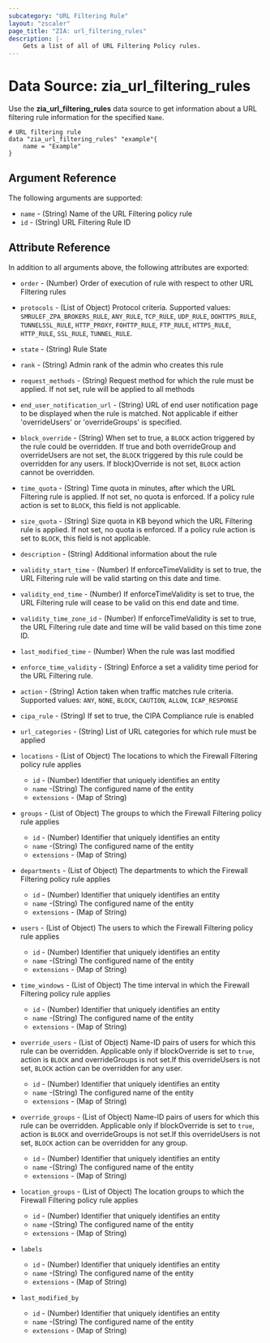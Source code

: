 ```yaml
---
subcategory: "URL Filtering Rule"
layout: "zscaler"
page_title: "ZIA: url_filtering_rules"
description: |-
    Gets a list of all of URL Filtering Policy rules.
---
```

# Data Source: zia_url_filtering_rules

Use the **zia_url_filtering_rules** data source to get information about a URL filtering rule information for the specified `Name`.

```hcl
# URL filtering rule
data "zia_url_filtering_rules" "example"{
    name = "Example"
}
```

## Argument Reference

The following arguments are supported:

* `name` - (String) Name of the URL Filtering policy rule
* `id` - (String) URL Filtering Rule ID

## Attribute Reference

In addition to all arguments above, the following attributes are exported:

* `order` - (Number) Order of execution of rule with respect to other URL Filtering rules
* `protocols` - (List of Object) Protocol criteria. Supported values: `SMRULEF_ZPA_BROKERS_RULE`, `ANY_RULE`, `TCP_RULE`, `UDP_RULE`, `DOHTTPS_RULE`, `TUNNELSSL_RULE`, `HTTP_PROXY`, `FOHTTP_RULE`, `FTP_RULE`, `HTTPS_RULE`, `HTTP_RULE`, `SSL_RULE`, `TUNNEL_RULE`.
* `state` - (String) Rule State
* `rank` - (String) Admin rank of the admin who creates this rule
* `request_methods` - (String) Request method for which the rule must be applied. If not set, rule will be applied to all methods
* `end_user_notification_url` - (String) URL of end user notification page to be displayed when the rule is matched. Not applicable if either 'overrideUsers' or 'overrideGroups' is specified.
* `block_override` - (String) When set to true, a `BLOCK` action triggered by the rule could be overridden. If true and both overrideGroup and overrideUsers are not set, the `BLOCK` triggered by this rule could be overridden for any users. If block)Override is not set, `BLOCK` action cannot be overridden.
* `time_quota` - (String) Time quota in minutes, after which the URL Filtering rule is applied. If not set, no quota is enforced. If a policy rule action is set to `BLOCK`, this field is not applicable.
* `size_quota` - (String) Size quota in KB beyond which the URL Filtering rule is applied. If not set, no quota is enforced. If a policy rule action is set to `BLOCK`, this field is not applicable.
* `description` - (String) Additional information about the rule
* `validity_start_time` - (Number) If enforceTimeValidity is set to true, the URL Filtering rule will be valid starting on this date and time.
* `validity_end_time` - (Number) If enforceTimeValidity is set to true, the URL Filtering rule will cease to be valid on this end date and time.
* `validity_time_zone_id` - (Number) If enforceTimeValidity is set to true, the URL Filtering rule date and time will be valid based on this time zone ID.
* `last_modified_time` - (Number) When the rule was last modified
* `enforce_time_validity` - (String) Enforce a set a validity time period for the URL Filtering rule.
* `action` - (String) Action taken when traffic matches rule criteria. Supported values: `ANY`, `NONE`, `BLOCK`, `CAUTION`, `ALLOW`, `ICAP_RESPONSE`
* `cipa_rule` - (String) If set to true, the CIPA Compliance rule is enabled
* `url_categories` - (String) List of URL categories for which rule must be applied

* `locations` - (List of Object) The locations to which the Firewall Filtering policy rule applies
  * `id` - (Number) Identifier that uniquely identifies an entity
  * `name` -(String) The configured name of the entity
  * `extensions` - (Map of String)

* `groups` - (List of Object) The groups to which the Firewall Filtering policy rule applies
  * `id` - (Number) Identifier that uniquely identifies an entity
  * `name` -(String) The configured name of the entity
  * `extensions` - (Map of String)

* `departments` - (List of Object) The departments to which the Firewall Filtering policy rule applies
  * `id` - (Number) Identifier that uniquely identifies an entity
  * `name` -(String) The configured name of the entity
  * `extensions` - (Map of String)

* `users` - (List of Object) The users to which the Firewall Filtering policy rule applies
  * `id` - (Number) Identifier that uniquely identifies an entity
  * `name` -(String) The configured name of the entity
  * `extensions` - (Map of String)

* `time_windows` - (List of Object) The time interval in which the Firewall Filtering policy rule applies
  * `id` - (Number) Identifier that uniquely identifies an entity
  * `name` -(String) The configured name of the entity
  * `extensions` - (Map of String)

* `override_users` - (List of Object) Name-ID pairs of users for which this rule can be overridden. Applicable only if blockOverride is set to `true`, action is `BLOCK` and overrideGroups is not set.If this overrideUsers is not set, `BLOCK` action can be overridden for any user.
  * `id` - (Number) Identifier that uniquely identifies an entity
  * `name` -(String) The configured name of the entity
  * `extensions` - (Map of String)

* `override_groups` - (List of Object) Name-ID pairs of users for which this rule can be overridden. Applicable only if blockOverride is set to `true`, action is `BLOCK` and overrideGroups is not set.If this overrideUsers is not set, `BLOCK` action can be overridden for any group.
  * `id` - (Number) Identifier that uniquely identifies an entity
  * `name` -(String) The configured name of the entity
  * `extensions` - (Map of String)

* `location_groups` - (List of Object) The location groups to which the Firewall Filtering policy rule applies
  * `id` - (Number) Identifier that uniquely identifies an entity
  * `name` -(String) The configured name of the entity
  * `extensions` - (Map of String)

* `labels`
  * `id` - (Number) Identifier that uniquely identifies an entity
  * `name` -(String) The configured name of the entity
  * `extensions` - (Map of String)

* `last_modified_by`
  * `id` - (Number) Identifier that uniquely identifies an entity
  * `name` -(String) The configured name of the entity
  * `extensions` - (Map of String)
